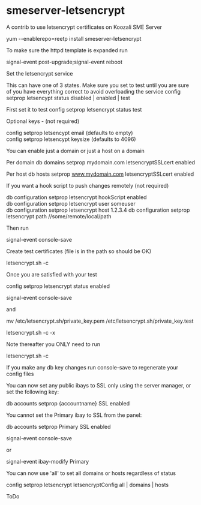 # smeserver-letsencrypt
A contrib to use letsencrypt certificates on Koozali SME Server

yum --enablerepo=reetp install smeserver-letsencrypt

To make sure the httpd template is expanded run

signal-event post-upgrade;signal-event reboot

Set the letsencrypt service

This can have one of 3 states. Make sure you set to test until you are sure of you have everything correct to avoid overloading the service
config setprop letsencypt status disabled | enabled | test

First set it to test
config setprop letsencrypt status test

Optional keys - (not required)

config setprop letsencypt email (defaults to empty)  
config setprop letsencypt keysize (defaults to 4096)  

You can enable just a domain or just a host on a domain

Per domain 
db domains setprop mydomain.com letsencryptSSLcert enabled

Per host 
db hosts setprop www.mydomain.com letsencryptSSLcert enabled

If you want a hook script to push changes remotely (not required)

db configuration setprop letsencrypt hookScript enabled  
db configuration setprop letsencrypt user someuser  
db configuration setprop letsencrypt host 1.2.3.4
db configuration setprop letsencrypt path //some/remote/local/path  

Then run

signal-event console-save

Create test certificates (file is in the path so should be OK)

letsencrypt.sh -c

Once you are satisfied with your test

config setprop letsencrypt status enabled

signal-event console-save

and

mv /etc/letsencrypt.sh/private_key.pem /etc/letsencrypt.sh/private_key.test

letsencrypt.sh -c -x

Note thereafter you ONLY need to run

letsencrypt.sh -c

If you make any db key changes run console-save to regenerate your config files

You can now set any public ibays to SSL only using the server manager, or set the following key:

db accounts setprop {accountname} SSL enabled

You cannot set the Primary ibay to SSL from the panel:

db accounts setprop Primary SSL enabled

signal-event console-save 

or

signal-event ibay-modify Primary

You can now use 'all' to set all domains or hosts regardless of status

config setprop letsencrypt letsencryptConfig all | domains | hosts


ToDo

